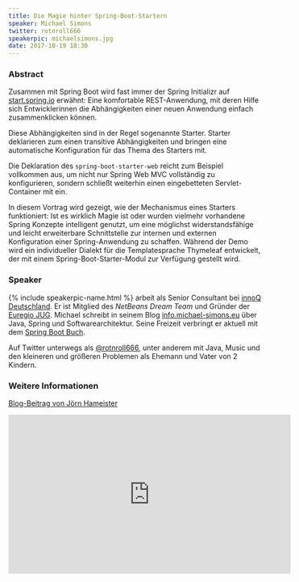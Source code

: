 ```yaml
---
title: Die Magie hinter Spring-Boot-Startern
speaker: Michael Simons
twitter: rotnroll666
speakerpic: michaelsimons.jpg
date: 2017-10-19 18:30
---
```


### Abstract

Zusammen mit Spring Boot wird fast immer der Spring Initializr auf [start.spring.io](https://start.spring.io) erwähnt: Eine komfortable REST-Anwendung, mit deren Hilfe sich Entwicklerinnen die Abhängigkeiten einer neuen Anwendung einfach zusammenklicken können.

Diese Abhängigkeiten sind in der Regel sogenannte Starter. Starter deklarieren zum einen transitive Abhängigkeiten und bringen eine automatische Konfiguration für das Thema des Starters mit.

Die Deklaration des `spring-boot-starter-web` reicht zum Beispiel vollkommen aus, um nicht nur Spring Web MVC vollständig zu konfigurieren, sondern schließt weiterhin einen eingebetteten Servlet-Container mit ein.

In diesem Vortrag wird gezeigt, wie der Mechanismus eines Starters funktioniert: Ist es wirklich Magie ist oder wurden vielmehr vorhandene Spring Konzepte intelligent genutzt, um eine möglichst widerstandsfähige und leicht erweiterbare Schnittstelle zur internen und externen Konfiguration einer Spring-Anwendung zu schaffen. Während der Demo wird ein individueller Dialekt für die Templatesprache Thymeleaf entwickelt, der mit einem Spring-Boot-Starter-Modul zur Verfügung gestellt wird.

### Speaker

{% include speakerpic-name.html %} arbeit als Senior Consultant bei [innoQ Deutschland](https://www.innoq.com/de/). Er ist Mitglied des _NetBeans Dream Team_ und Gründer der [Euregio JUG](http://www.euregjug.eu). Michael schreibt in seinem Blog [info.michael-simons.eu](http://info.michael-simons.eu) über Java, Spring und Softwarearchitektur. Seine Freizeit verbringt er aktuell mit dem [Spring Boot Buch](http://springbootbuch.de).

Auf Twitter unterwegs als [@rotnroll666](https://twitter.com/rotnroll666), unter anderem mit Java, Music und den kleineren und größeren Problemen als Ehemann und Vater von 2 Kindern.

### Weitere Informationen

[Blog-Beitrag von Jörn Hameister](http://www.hameister.org/Blog/?p=5317)

<iframe width="560" height="315" src="https://www.youtube.com/embed/z8LEgR7WyLs" frameborder="0" allowfullscreen></iframe>